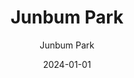 ---
layout: personal_info  # FIXED! DO NOT CHANGE!
author: Junbum Park   # your name
title:  Junbum Park   # your name
date:   2024-01-01

params:
    position:  "Master Course"    # TODO: push your position; the position should be the one between ["Principal Investigator", "PhD Course", "Master Course", "Graduate", Alumni]
    job_title: "Researcher"       # TODO: all of the students should specify the title of himself as a "Researcher"
    telephone: "+82-31-299-4915"  # TODO: phone number (if you don't want to upload your phone number, comment or remove this line!)
    email:     "jbrara.park@skku.edu"  # TODO: school email address (if you don't want to upload your email address, comment or remove this line!)
    
    profile_image: profile.png  # TODO: put the filename of the profile image here 

    interests: [   # TODO: fill out your research interests
        "Computer Architecture", 
        "Memory Systems",
        "CXL"
    ]

    biography: |   # TODO: fill out your short biography... Introduce yourself! (if you don't want to upload your biography, comment or remove this whole section!)
        I started as an associate engineer in the Device Solutions division at Samsung Electronics in 2008, where I worked on SOC development for various technologies including HDD, SSD, NVMe, NVMeOF, and CXL. Through the SSIT course, I joined COMPASS Lab to deepen my understanding of computer architecture. I am currently conducting research in the field of CXL.  

    enable_sections:  # TODO: this section checks whether to show "Experiences", "Awards and Honors", "Activities" (publications will automatically be added to your page)
        enable_experiences:   false  # enable "Professional Experience" section
        enable_awards_honors: false  # enable "Awards & Honors" section
        enable_activities:    false  # enable "Professional Activities" section

    # The sections below are optional...
    experiences:  # provide your professional experiences

    awards_honor:  # provide the list of awards that you won

    activities:  # provide list of professional activities
---